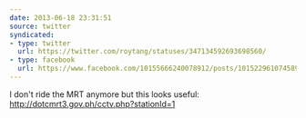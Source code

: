 ```yaml
---
date: 2013-06-18 23:31:51
source: twitter
syndicated:
- type: twitter
  url: https://twitter.com/roytang/statuses/347134592693698560/
- type: facebook
  url: https://www.facebook.com/10155666240078912/posts/10152296107458912
---
```


I don't ride the MRT anymore but this looks useful: http://dotcmrt3.gov.ph/cctv.php?stationId=1